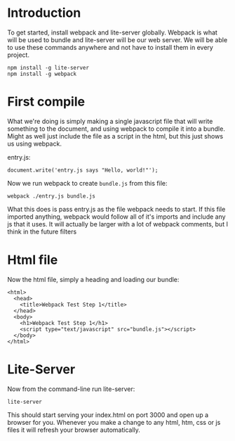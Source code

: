 # Introduction

To get started, install webpack and lite-server globally.  Webpack is what will be
used to bundle and lite-server will be our web server.  We will be able to use these
commands anywhere and not have to install them in every project.

    npm install -g lite-server
    npm install -g webpack
    
# First compile

What we're doing is simply making a single javascript file that will write something
to the document, and using webpack to compile it into a bundle.  Might as
well just include the file as a script in the html, but this just shows us
using webpack.

entry.js:
  
    document.write('entry.js says "Hello, world!"');
    
Now we run webpack to create `bundle.js` from this file:

    webpack ./entry.js bundle.js
    
What this does is pass entry.js as the file webpack needs to start.  If this file
imported anything, webpack would follow all of it's imports and include any js
that it uses.  It will actually be larger with a lot of webpack comments, but
I think in the future filters

# Html file

Now the html file, simply a heading and loading our bundle:

    <html>
      <head>
        <title>Webpack Test Step 1</title>
      </head>
      <body>
        <h1>Webpack Test Step 1</h1>
        <script type="text/javascript" src="bundle.js"></script>
      </body>
    </html>

# Lite-Server

Now from the command-line run lite-server:

    lite-server
    
This should start serving your index.html on port 3000 and open up a browser for you.
Whenever you make a change to any html, htm, css or js files it will refresh your
browser automatically.
